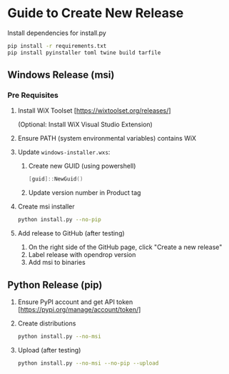 # Guide to Create New Release

Install dependencies for install.py

```bash
pip install -r requirements.txt
pip install pyinstaller toml twine build tarfile
```

## Windows Release (msi)

### Pre Requisites

1. Install WiX Toolset [https://wixtoolset.org/releases/]

   (Optional: Install WiX Visual Studio Extension)

2. Ensure PATH (system environmental variables) contains WiX

3. Update `windows-installer.wxs`:

   1. Create new GUID (using powershell)

      ```powershell
      [guid]::NewGuid()
      ```

   2. Update version number in Product tag

4. Create msi installer

   ```bash
   python install.py --no-pip
   ```

5. Add release to GitHub (after testing)

   1. On the right side of the GitHub page, click "Create a new release"
   2. Label release with opendrop version
   3. Add msi to binaries

## Python Release (pip)

1. Ensure PyPI account and get API token [https://pypi.org/manage/account/token/]

2. Create distributions

   ```bash
   python install.py --no-msi
   ```

3. Upload (after testing)

   ```bash
   python install.py --no-msi --no-pip --upload
   ```
